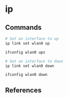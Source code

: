 # ip

## Commands

```bash
# Set an interface to up
ip link set wlan0 up

ifconfig wlan0 ups

# Set an interface to down
ip link set wlan0 down

ifconfig wlan0 down

```

## References